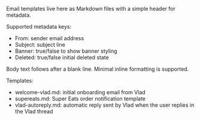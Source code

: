 Email templates live here as Markdown files with a simple header for metadata.

Supported metadata keys:
- From: sender email address
- Subject: subject line
- Banner: true/false to show banner styling
- Deleted: true/false initial deleted state

Body text follows after a blank line. Minimal inline formatting is supported.

Templates:
- welcome-vlad.md: initial onboarding email from Vlad
- supereats.md: Super Eats order notification template
- vlad-autoreply.md: automatic reply sent by Vlad when the user replies in the Vlad thread

